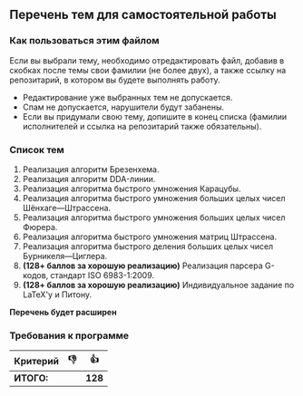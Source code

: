 ## Перечень тем для самостоятельной работы

### Как пользоваться этим файлом

Если вы выбрали тему, необходимо отредактировать файл, добавив в скобках после темы свои фамилии (не более двух), а также ссылку на репозитарий, в котором вы будете выполнять работу.
* Редактирование уже выбранных тем не допускается.
* Спам не допускается, нарушители будут забанены.
* Если вы придумали свою тему, допишите в конец списка (фамилии исполнителей и ссылка на репозитарий также обязательны).
 
### Список тем

1. Реализация алгоритм Брезенхема.
2. Реализация алгоритм DDA-линии.
3. Реализация алгоритма быстрого умножения Карацубы.
4. Реализация алгоритма быстрого умножения больших целых чисел Шёнхаге—Штрассена.
5. Реализация алгоритма быстрого умножения больших целых чисел Фюрера.
6. Реализация алгоритма быстрого умножения матриц Штрассена.
7. Реализация алгоритма быстрого деления больших целых чисел Бурникеля—Циглера.
8. **(128+ баллов за хорошую реализацию)** Реализация парсера G-кодов, стандарт ISO 6983-1:2009.
9. **(128+ баллов за хорошую реализацию)** Индивидуальное задание по LaTeX'у и Питону.

**Перечень будет расширен**

### Требования к программе

Критерий      | :-1: | :+1: 
------------- | -----|-------
**ИТОГО:** |  | **128**
